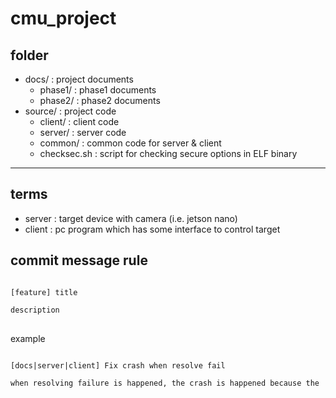 # cmu_project

## folder
* docs/ : project documents
    * phase1/ : phase1 documents
    * phase2/ : phase2 documents
* source/ : project code
    * client/ : client code
    * server/ : server code
    * common/ : common code for server & client
    * checksec.sh : script for checking secure options in ELF binary

---
## terms
* server : target device with camera (i.e. jetson nano)
* client : pc program which has some interface to control target 

## commit message rule
<pre>
<code>
[feature] title

description
</code>
</pre>

example
<pre>
<code>
[docs|server|client] Fix crash when resolve fail

when resolving failure is happened, the crash is happened because the
</code>
</pre>
